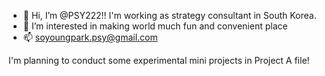 - 👋 Hi, I’m @PSY222!! I'm working as strategy consultant in South Korea.
- 👀 I’m interested in making world much fun and convenient place
- 📫 soyoungpark.psy@gmail.com

<!---
PSY222/PSY222 is a ✨ special ✨ repository because its `README.md` (this file) appears on your GitHub profile.
You can click the Preview link to take a look at your changes.
---> I'm planning to conduct some experimental mini projects in Project A file! 
